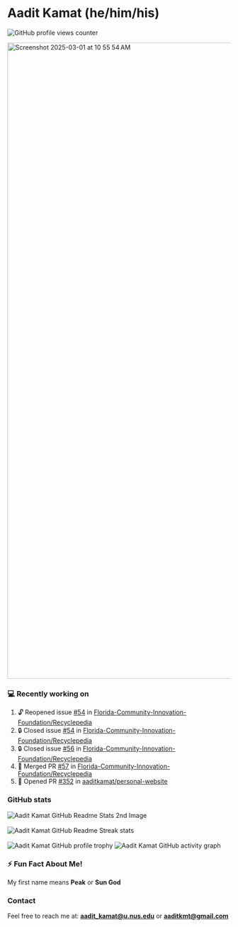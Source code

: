 # Aadit Kamat (he/him/his)
![GitHub profile views counter](https://komarev.com/ghpvc/?username=aaditkamat)

<img width="1436" alt="Screenshot 2025-03-01 at 10 55 54 AM" src="https://github.com/user-attachments/assets/42e818a5-0543-42c9-8379-b9a8b22076d5" />

### 💻 Recently working on
<!--START_SECTION:activity-->
1. 🔓 Reopened issue [#54](https://github.com/Florida-Community-Innovation-Foundation/Recyclepedia/issues/54) in [Florida-Community-Innovation-Foundation/Recyclepedia](https://github.com/Florida-Community-Innovation-Foundation/Recyclepedia)
2. 🔒 Closed issue [#54](https://github.com/Florida-Community-Innovation-Foundation/Recyclepedia/issues/54) in [Florida-Community-Innovation-Foundation/Recyclepedia](https://github.com/Florida-Community-Innovation-Foundation/Recyclepedia)
3. 🔒 Closed issue [#56](https://github.com/Florida-Community-Innovation-Foundation/Recyclepedia/issues/56) in [Florida-Community-Innovation-Foundation/Recyclepedia](https://github.com/Florida-Community-Innovation-Foundation/Recyclepedia)
4. 🎉 Merged PR [#57](https://github.com/Florida-Community-Innovation-Foundation/Recyclepedia/pull/57) in [Florida-Community-Innovation-Foundation/Recyclepedia](https://github.com/Florida-Community-Innovation-Foundation/Recyclepedia)
5. 💪 Opened PR [#352](https://github.com/aaditkamat/personal-website/pull/352) in [aaditkamat/personal-website](https://github.com/aaditkamat/personal-website)
<!--END_SECTION:activity-->

### GitHub stats
<div>
  <img align="center" src="https://github-readme-stats.vercel.app/api?username=aaditkamat&show_icons=true&locale=en" alt="Aadit Kamat GitHub Readme Stats 2nd Image" />
  <br><br>
  <img align="center" src="https://github-readme-streak-stats.herokuapp.com/?user=aaditkamat" alt="Aadit Kamat GitHub Readme Streak stats" />
  <br><br>
  <img src="https://github-profile-trophy.vercel.app/?username=aaditkamat&theme=onedark" alt="Aadit Kamat GitHub profile trophy" />
  <img src="https://github-readme-activity-graph.vercel.app/graph?username=aaditkamat" alt="Aadit Kamat GitHub activity graph" />
</div>


### ⚡ Fun Fact About Me!
My first name means **Peak** or **Sun God**

### Contact
Feel free to reach me at: **aadit_kamat@u.nus.edu** or **aaditkmt@gmail.com**


